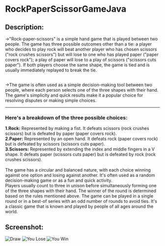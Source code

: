 # RockPaperScissorGameJava
<h2>Description:</h2>
->"Rock-paper-scissors" is a simple hand game that is played between two people. The game has three possible outcomes other than a tie: a player who decides to play rock will beat another player who has chosen scissors ("rock crushes scissors") but will lose to one who has played paper ("paper covers rock"); a play of paper will lose to a play of scissors ("scissors cuts paper").
If both players choose the same shape, the game is tied and is usually immediately replayed to break the tie.</br></br>

->The game is often used as a simple decision-making tool between two people, where each person selects one of the three shapes with their hand. The game's simplicity and quick results make it a popular choice for resolving disputes or making simple choices.
<hr>

<h3>Here's a breakdown of the three possible choices:</h3>
<b>1.Rock:</b> Represented by making a fist. It defeats scissors (rock crushes scissors) but is defeated by paper (paper covers rock).</br>
<b>2.Paper:</b> Represented by an open hand. It defeats rock (paper covers rock) but is defeated by scissors (scissors cuts paper).</br>
<b>3.Scissors:</b> Represented by extending the index and middle fingers in a V shape. It defeats paper (scissors cuts paper) but is defeated by rock (rock crushes scissors).</br>
</br>
The game has a circular and balanced nature, with each choice winning against one option and losing against another. It's often used as a random decision-making game or as a fun and quick activity.
</br>
Players usually count to three in unison before simultaneously forming one of the three shapes with their hand. The winner of the round is determined based on the rules mentioned above. The game can be played in a single round or in a best-of series with an odd number of rounds to avoid ties. It's a classic game that is known and played by people of all ages around the world.

<h2>Screenshot:</h2>

![Draw](https://github.com/Manoranjan492/RockPaperScissorGameJava/assets/119121227/bde92b87-a99e-4a5d-a988-81057871c48b)
![You Lose](https://github.com/Manoranjan492/RockPaperScissorGameJava/assets/119121227/db07cfce-5a7a-454a-8e61-53d1496c7062)
![You Win](https://github.com/Manoranjan492/RockPaperScissorGameJava/assets/119121227/053d21d2-2f0d-42ee-8786-6953cc8950be)
